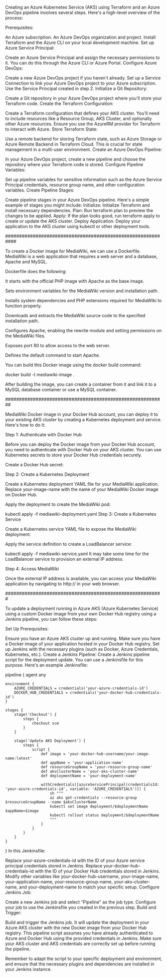 Creating an Azure Kubernetes Service (AKS) using Terraform and an Azure DevOps pipeline involves several steps. Here's a high-level overview of the process:

Prerequisites:

An Azure subscription.
An Azure DevOps organization and project.
Install Terraform and the Azure CLI on your local development machine.
Set up Azure Service Principal:

Create an Azure Service Principal and assign the necessary permissions to it. You can do this through the Azure CLI or Azure Portal.
Configure Azure DevOps:

Create a new Azure DevOps project if you haven't already.
Set up a Service Connection to link your Azure DevOps project to your Azure subscription. Use the Service Principal created in step 2.
Initialize a Git Repository:

Create a Git repository in your Azure DevOps project where you'll store your Terraform code.
Create the Terraform Configuration:

Create a Terraform configuration that defines your AKS cluster. You'll need to include resources like a Resource Group, AKS Cluster, and optionally other Azure resources.
Ensure you use the AzureRM provider for Terraform to interact with Azure.
Store Terraform State:

Use a remote backend for storing Terraform state, such as Azure Storage or Azure Remote Backend in Terraform Cloud. This is crucial for state management in a multi-user environment.
Create an Azure DevOps Pipeline:

In your Azure DevOps project, create a new pipeline and choose the repository where your Terraform code is stored.
Configure Pipeline Variables:

Set up pipeline variables for sensitive information such as the Azure Service Principal credentials, resource group name, and other configuration variables.
Create Pipeline Stages:

Create pipeline stages in your Azure DevOps pipeline. Here's a simple example of stages you might include:
Initialize: Initialize Terraform and install necessary dependencies.
Plan: Run terraform plan to preview the changes to be applied.
Apply: If the plan looks good, run terraform apply to create or update the AKS cluster.
Deploy Application: Deploy your application to the AKS cluster using kubectl or other deployment tools.

############################################################

To create a Docker image for MediaWiki, we can use a Dockerfile. MediaWiki is a web application that requires a web server and a database, Apache and MySQL.

Dockerfile does the following:

It starts with the official PHP image with Apache as the base image.

Sets environment variables for the MediaWiki version and installation path.

Installs system dependencies and PHP extensions required for MediaWiki to function properly.

Downloads and extracts the MediaWiki source code to the specified installation path.

Configures Apache, enabling the rewrite module and setting permissions on the MediaWiki files.

Exposes port 80 to allow access to the web server.

Defines the default command to start Apache.

You can build this Docker image using the docker build command:

docker build -t mediawiki-image .

After building the image, you can create a container from it and link it to a MySQL database container or use a MySQL container.

##########################################################

MediaWiki Docker image in your Docker Hub account, you can deploy it to your existing AKS cluster by creating a Kubernetes deployment and service. Here's how to do it:

Step 1: Authenticate with Docker Hub

Before you can deploy the Docker image from your Docker Hub account, you need to authenticate with Docker Hub on your AKS cluster. You can use Kubernetes secrets to store your Docker Hub credentials securely.

Create a Docker Hub secret:

Step 2: Create a Kubernetes Deployment

Create a Kubernetes deployment YAML file for your MediaWiki application. Replace your-image-name with the name of your MediaWiki Docker image on Docker Hub.

Apply the deployment to create the MediaWiki pod:

kubectl apply -f mediawiki-deployment.yaml
Step 3: Create a Kubernetes Service

Create a Kubernetes service YAML file to expose the MediaWiki deployment:

Apply the service definition to create a LoadBalancer service:

kubectl apply -f mediawiki-service.yaml
It may take some time for the LoadBalancer service to provision an external IP address.

Step 4: Access MediaWiki

Once the external IP address is available, you can access your MediaWiki application by navigating to http://<external-ip> in your web browser.

#########################################################

To update a deployment running in Azure AKS (Azure Kubernetes Service) using a custom Docker image from your own Docker Hub registry using a Jenkins pipeline, you can follow these steps:

Set Up Prerequisites:

Ensure you have an Azure AKS cluster up and running.
Make sure you have a Docker image of your application hosted in your Docker Hub registry.
Set up Jenkins with the necessary plugins (such as Docker, Azure Credentials, Kubernetes, etc.).
Create a Jenkins Pipeline:
Create a Jenkins pipeline script for the deployment update. You can use a Jenkinsfile for this purpose. Here's an example Jenkinsfile:


pipeline {
    agent any

    environment {
        AZURE_CREDENTIALS = credentials('your-azure-credentials-id')
        DOCKER_HUB_CREDENTIALS = credentials('your-docker-hub-credentials-id')
    }

    stages {
        stage('Checkout') {
            steps {
                checkout scm
            }
        }

        stage('Update AKS Deployment') {
            steps {
                script {
                    def image = 'your-docker-hub-username/your-image-name:latest'
                    def appName = 'your-application-name'
                    def resourceGroupName = 'your-resource-group-name'
                    def aksClusterName = 'your-aks-cluster-name'
                    def deploymentName = 'your-deployment-name'

                    withCredentials([azureServicePrincipal(credentialsId: 'your-azure-credentials-id', variable: 'AZURE_CREDENTIALS')]) {
                        sh """
                        az aks get-credentials --resource-group $resourceGroupName --name $aksClusterName
                        kubectl set image deployment/$deploymentName $appName=$image
                        kubectl rollout status deployment/$deploymentName
                        """
                    }
                }
            }
        }
    }
}
In this Jenkinsfile:

Replace your-azure-credentials-id with the ID of your Azure service principal credentials stored in Jenkins.
Replace your-docker-hub-credentials-id with the ID of your Docker Hub credentials stored in Jenkins.
Modify other variables like your-docker-hub-username, your-image-name, your-application-name, your-resource-group-name, your-aks-cluster-name, and your-deployment-name to match your specific setup.
Configure Jenkins Job:

Create a new Jenkins job and select "Pipeline" as the job type.
Configure your job to use the Jenkinsfile you created in the previous step.
Build and Trigger:

Build and trigger the Jenkins job. It will update the deployment in your Azure AKS cluster with the new Docker image from your Docker Hub registry.
This pipeline script assumes you have already authenticated to Azure and Docker Hub using the provided credentials in Jenkins. Make sure your AKS cluster and AKS credentials are correctly set up before running the pipeline.

Remember to adapt the script to your specific deployment and environment, and ensure that the necessary plugins and dependencies are installed in your Jenkins instance.